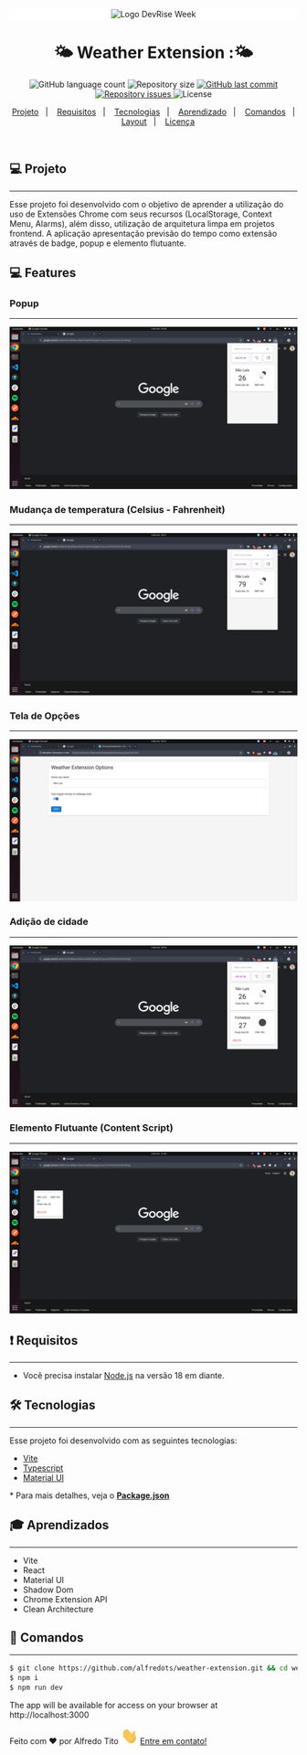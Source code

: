 <p align="center" style="background: #fff">
  <img alt="Logo DevRise Week" title="#alfredots-apps" src="./src/assets/images/logo.svg" width="250px" />
</p>

<h1 align="center">
🌤️ Weather Extension :🌤️
</h1>

<p align="center">
  <img alt="GitHub language count" src="https://img.shields.io/github/languages/count/alfredots/weather-extension">

  <img alt="Repository size" src="https://img.shields.io/github/repo-size/alfredots/weather-extension">

  <a href="https://github.com/alfredots/weather-extension/commits/main">
    <img alt="GitHub last commit" src="https://img.shields.io/github/last-commit/alfredots/weather-extension">
  </a>

  <a href="https://github.com/alfredots/FindHouses/issues">
    <img alt="Repository issues" src="https://img.shields.io/github/issues/alfredots/weather-extension">
  </a>

  <img alt="License" src="https://img.shields.io/badge/license-MIT-brightgreen">
</p>

<p align="center">
  <a href="#-projeto">Projeto</a>&nbsp;&nbsp;&nbsp;|&nbsp;&nbsp;&nbsp;
    <a href="#rocket-requisitos">Requisitos</a>&nbsp;&nbsp;&nbsp;|&nbsp;&nbsp;&nbsp;
  <a href="#rocket-tecnologias">Tecnologias</a>&nbsp;&nbsp;&nbsp;|&nbsp;&nbsp;&nbsp;
  <a href="#rocket-aprendizado">Aprendizado</a>&nbsp;&nbsp;&nbsp;|&nbsp;&nbsp;&nbsp;
  <a href="#rocket-comandos">Comandos</a>&nbsp;&nbsp;&nbsp;|&nbsp;&nbsp;&nbsp;
  <a href="#rocket-layout">Layout</a>&nbsp;&nbsp;&nbsp;|&nbsp;&nbsp;&nbsp;
  <a href="#memo-licença">Licença</a>
</p>
<br>

## 💻 Projeto

---

Esse projeto foi desenvolvido com o objetivo de aprender a utilização do uso de Extensões Chrome com seus recursos (LocalStorage, Context Menu, Alarms), além disso, utilização de arquitetura limpa em projetos frontend. A aplicação apresentação previsão do tempo como extensão através de badge, popup e elemento flutuante.

## 💻 Features

### Popup

---

![Popup](./docs/doc-1.png)

### Mudança de temperatura (Celsius - Fahrenheit)

---

![Temperatura](./docs/doc-2.png)

### Tela de Opções

---

![Opcoes](./docs/doc-3.png)

### Adição de cidade

---

![AddCidade](./docs/doc-4.png)

### Elemento Flutuante (Content Script)

---

![Elemento](./docs/doc-5.png)

## ❗ Requisitos

---

- Você precisa instalar [Node.js](https://nodejs.org/en/download/) na versão 18 em diante.

## 🛠️ Tecnologias

---

Esse projeto foi desenvolvido com as seguintes tecnologias:

- [Vite](https://nextjs.org/)
- [Typescript](https://www.typescriptlang.org/)
- [Material UI](https://chakra-ui.com/)

\* Para mais detalhes, veja o **[Package.json](./package.json)**

## 🎓 Aprendizados

---

- Vite
- React
- Material UI
- Shadow Dom
- Chrome Extension API
- Clean Architecture

## 📃 Comandos

---

```bash
$ git clone https://github.com/alfredots/weather-extension.git && cd weather-extension
$ npm i
$ npm run dev
```

The app will be available for access on your browser at http://localhost:3000

Feito com ❤️ por Alfredo Tito <img src="https://raw.githubusercontent.com/Douglasproglima/douglasproglima/master/gifs/Hi.gif" width="30px"></h2> [Entre em contato!](https://www.linkedin.com/in/alfredo-tito-837429ba/)
